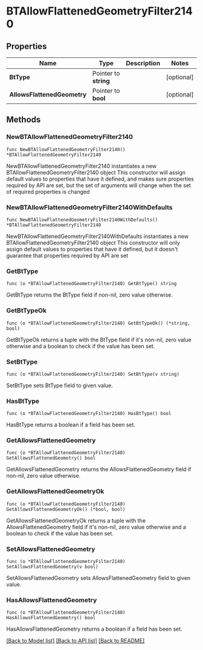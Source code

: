# BTAllowFlattenedGeometryFilter2140

## Properties

Name | Type | Description | Notes
------------ | ------------- | ------------- | -------------
**BtType** | Pointer to **string** |  | [optional] 
**AllowsFlattenedGeometry** | Pointer to **bool** |  | [optional] 

## Methods

### NewBTAllowFlattenedGeometryFilter2140

`func NewBTAllowFlattenedGeometryFilter2140() *BTAllowFlattenedGeometryFilter2140`

NewBTAllowFlattenedGeometryFilter2140 instantiates a new BTAllowFlattenedGeometryFilter2140 object
This constructor will assign default values to properties that have it defined,
and makes sure properties required by API are set, but the set of arguments
will change when the set of required properties is changed

### NewBTAllowFlattenedGeometryFilter2140WithDefaults

`func NewBTAllowFlattenedGeometryFilter2140WithDefaults() *BTAllowFlattenedGeometryFilter2140`

NewBTAllowFlattenedGeometryFilter2140WithDefaults instantiates a new BTAllowFlattenedGeometryFilter2140 object
This constructor will only assign default values to properties that have it defined,
but it doesn't guarantee that properties required by API are set

### GetBtType

`func (o *BTAllowFlattenedGeometryFilter2140) GetBtType() string`

GetBtType returns the BtType field if non-nil, zero value otherwise.

### GetBtTypeOk

`func (o *BTAllowFlattenedGeometryFilter2140) GetBtTypeOk() (*string, bool)`

GetBtTypeOk returns a tuple with the BtType field if it's non-nil, zero value otherwise
and a boolean to check if the value has been set.

### SetBtType

`func (o *BTAllowFlattenedGeometryFilter2140) SetBtType(v string)`

SetBtType sets BtType field to given value.

### HasBtType

`func (o *BTAllowFlattenedGeometryFilter2140) HasBtType() bool`

HasBtType returns a boolean if a field has been set.

### GetAllowsFlattenedGeometry

`func (o *BTAllowFlattenedGeometryFilter2140) GetAllowsFlattenedGeometry() bool`

GetAllowsFlattenedGeometry returns the AllowsFlattenedGeometry field if non-nil, zero value otherwise.

### GetAllowsFlattenedGeometryOk

`func (o *BTAllowFlattenedGeometryFilter2140) GetAllowsFlattenedGeometryOk() (*bool, bool)`

GetAllowsFlattenedGeometryOk returns a tuple with the AllowsFlattenedGeometry field if it's non-nil, zero value otherwise
and a boolean to check if the value has been set.

### SetAllowsFlattenedGeometry

`func (o *BTAllowFlattenedGeometryFilter2140) SetAllowsFlattenedGeometry(v bool)`

SetAllowsFlattenedGeometry sets AllowsFlattenedGeometry field to given value.

### HasAllowsFlattenedGeometry

`func (o *BTAllowFlattenedGeometryFilter2140) HasAllowsFlattenedGeometry() bool`

HasAllowsFlattenedGeometry returns a boolean if a field has been set.


[[Back to Model list]](../README.md#documentation-for-models) [[Back to API list]](../README.md#documentation-for-api-endpoints) [[Back to README]](../README.md)


